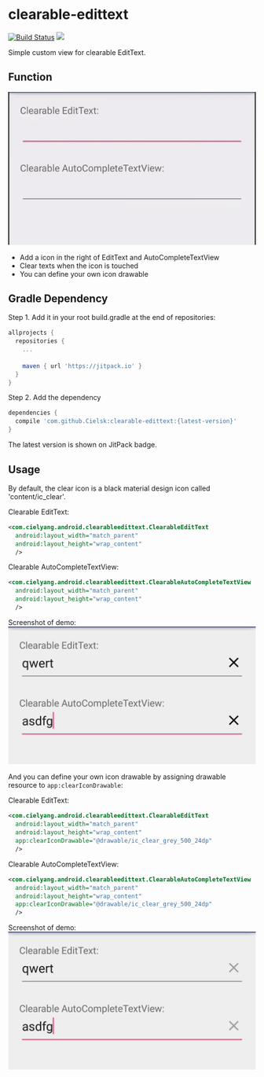 # clearable-edittext

[![Build Status](https://travis-ci.org/Cielsk/clearable-edittext.svg?branch=master)](https://travis-ci.org/Cielsk/clearable-edittext) [![](https://jitpack.io/v/Cielsk/clearable-edittext.svg)](https://jitpack.io/#Cielsk/clearable-edittext)

Simple custom view for clearable EditText.

Function
---
![Usage](https://raw.githubusercontent.com/Cielsk/clearable-edittext/master/asset/usage.gif)

- Add a icon in the right of EditText and AutoCompleteTextView
- Clear texts when the icon is touched
- You can define your own icon drawable

Gradle Dependency
---

Step 1. Add it in your root build.gradle at the end of repositories:
```groovy
allprojects {
  repositories {
    ... 
    
    maven { url 'https://jitpack.io' }
  }
}
```

Step 2. Add the dependency
```groovy
dependencies {
  compile 'com.github.Cielsk:clearable-edittext:{latest-version}'
}
```
The latest version is shown on JitPack badge.

Usage
---
By default, the clear icon is a black material design icon called 'content/ic_clear'.

Clearable EditText:
```xml
<com.cielyang.android.clearableedittext.ClearableEditText
  android:layout_width="match_parent"
  android:layout_height="wrap_content"
  />
```
Clearable AutoCompleteTextView:
```xml
<com.cielyang.android.clearableedittext.ClearableAutoCompleteTextView
  android:layout_width="match_parent"
  android:layout_height="wrap_content"
  />
```
Screenshot of demo:
![Default Icon](https://raw.githubusercontent.com/Cielsk/clearable-edittext/master/asset/default-icon.png)

And you can define your own icon drawable by assigning drawable resource to `app:clearIconDrawable`:

Clearable EditText:
```xml
<com.cielyang.android.clearableedittext.ClearableEditText
  android:layout_width="match_parent"
  android:layout_height="wrap_content"
  app:clearIconDrawable="@drawable/ic_clear_grey_500_24dp"
  />
```
Clearable AutoCompleteTextView:
```xml
<com.cielyang.android.clearableedittext.ClearableAutoCompleteTextView
  android:layout_width="match_parent"
  android:layout_height="wrap_content"
  app:clearIconDrawable="@drawable/ic_clear_grey_500_24dp"
  />
```
Screenshot of demo:
![Custom Icon](https://raw.githubusercontent.com/Cielsk/clearable-edittext/master/asset/custom-icon.png)
